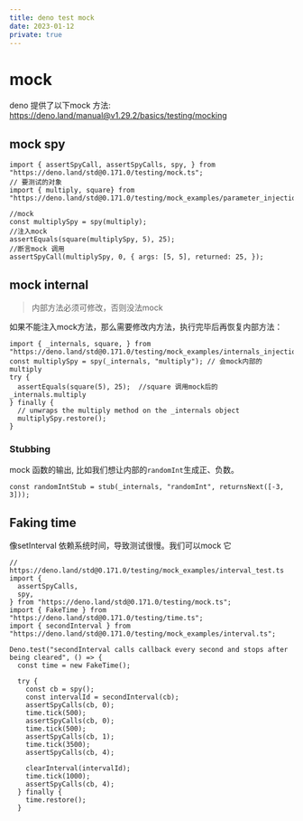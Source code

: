 ```yaml
---
title: deno test mock
date: 2023-01-12
private: true
---
```

# mock
 deno 提供了以下mock 方法: https://deno.land/manual@v1.29.2/basics/testing/mocking
 
## mock spy
    import { assertSpyCall, assertSpyCalls, spy, } from "https://deno.land/std@0.171.0/testing/mock.ts";
    // 要测试的对象
    import { multiply, square} from "https://deno.land/std@0.171.0/testing/mock_examples/parameter_injection.ts";

    //mock
    const multiplySpy = spy(multiply);
    //注入mock
    assertEquals(square(multiplySpy, 5), 25);
    //断言mock 调用
    assertSpyCall(multiplySpy, 0, { args: [5, 5], returned: 25, });

## mock internal
> 内部方法必须可修改，否则没法mock

如果不能注入mock方法，那么需要修改内方法，执行完毕后再恢复内部方法：

    import { _internals, square, } from "https://deno.land/std@0.171.0/testing/mock_examples/internals_injection.ts";
    const multiplySpy = spy(_internals, "multiply"); // 会mock内部的multiply
    try {
      assertEquals(square(5), 25);  //square 调用mock后的_internals.multiply
    } finally {
      // unwraps the multiply method on the _internals object
      multiplySpy.restore();
    }

### Stubbing
mock 函数的输出, 比如我们想让内部的`randomInt`生成正、负数。

    const randomIntStub = stub(_internals, "randomInt", returnsNext([-3, 3]));

## Faking time
像setInterval 依赖系统时间，导致测试很慢。我们可以mock 它

    // https://deno.land/std@0.171.0/testing/mock_examples/interval_test.ts
    import {
      assertSpyCalls,
      spy,
    } from "https://deno.land/std@0.171.0/testing/mock.ts";
    import { FakeTime } from "https://deno.land/std@0.171.0/testing/time.ts";
    import { secondInterval } from "https://deno.land/std@0.171.0/testing/mock_examples/interval.ts";
    
    Deno.test("secondInterval calls callback every second and stops after being cleared", () => {
      const time = new FakeTime();
    
      try {
        const cb = spy();
        const intervalId = secondInterval(cb);
        assertSpyCalls(cb, 0);
        time.tick(500);
        assertSpyCalls(cb, 0);
        time.tick(500);
        assertSpyCalls(cb, 1);
        time.tick(3500);
        assertSpyCalls(cb, 4);
    
        clearInterval(intervalId);
        time.tick(1000);
        assertSpyCalls(cb, 4);
      } finally {
        time.restore();
      }